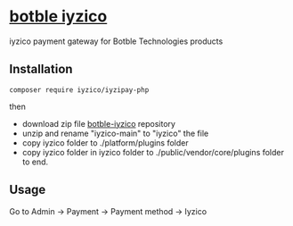 # [botble iyzico](https://github.com/damalis/botble-iyzico)

iyzico payment gateway for Botble Technologies products

## Installation

```
composer require iyzico/iyzipay-php
```

then

- download zip file  [botble-iyzico](https://github.com/damalis/botble-iyzico/archive/refs/heads/main.zip) repository
- unzip and rename "iyzico-main" to "iyzico" the file
- copy iyzico folder to ./platform/plugins folder
- copy iyzico folder in iyzico folder to ./public/vendor/core/plugins folder to end.

## Usage

Go to Admin -> Payment -> Payment method -> Iyzico
